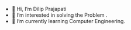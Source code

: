 - 👋 Hi, I’m Dilip Prajapati
- 👀 I’m interested in solving the Problem .
- 🌱 I’m currently learning Computer Engineering.


<!---
Dilip-46903/Dilip-46903 is a ✨ special ✨ repository because its `README.md` (this file) appears on your GitHub profile.
You can click the Preview link to take a look at your changes.
--->
